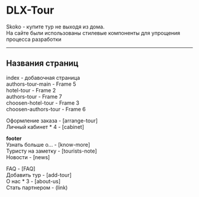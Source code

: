 # DLX-Tour
Skoko - купите тур не выходя из дома.  
На сайте были использованы стилевые компоненты для упрощения процесса разработки
*****
## Названия страниц
index - добавочная страница  
	authors-tour-main - Frame 5  
		hotel-tour - Frame 2  
		authors-tour - Frame 7  
			choosen-hotel-tour - Frame 3  
			choosen-authors-tour - Frame 6  

Оформление заказа - [arrange-tour]  
Личный кабинет * 4 - [cabinet]  

**footer**  
Узнать больше о... - [know-more]  
Туристу на заметку - [tourists-note]  
Новости - [news]  

FAQ - [FAQ]  
Добавить тур - [add-tour]  
О нас * 3 - [about-us]  
Стать партнером - (link)  
